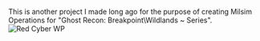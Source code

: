 This is another project I made long ago for the purpose of creating Milsim Operations for "Ghost Recon: Breakpoint\Wildlands ~ Series".
![Red Cyber WP](https://github.com/DIA-Milsim/DIA-Milsim.github.io/assets/109244127/ee9db4a1-dfe7-4f6c-a016-57f48ca9ad18)
